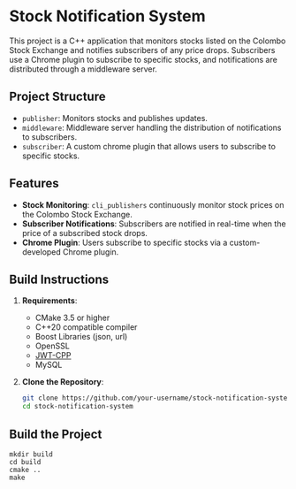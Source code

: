 # Stock Notification System

This project is a C++ application that monitors stocks listed on the Colombo Stock Exchange and notifies subscribers of any price drops. Subscribers use a Chrome plugin to subscribe to specific stocks, and notifications are distributed through a middleware server.

## Project Structure

- `publisher`: Monitors stocks and publishes updates.
- `middleware`: Middleware server handling the distribution of notifications to subscribers.
- `subscriber`: A custom chrome plugin that allows users to subscribe to specific stocks.

## Features

- **Stock Monitoring**: `cli_publishers` continuously monitor stock prices on the Colombo Stock Exchange.
- **Subscriber Notifications**: Subscribers are notified in real-time when the price of a subscribed stock drops.
- **Chrome Plugin**: Users subscribe to specific stocks via a custom-developed Chrome plugin.

## Build Instructions

1. **Requirements**:
   - CMake 3.5 or higher
   - C++20 compatible compiler
   - Boost Libraries (json, url)
   - OpenSSL
   - [JWT-CPP](https://github.com/Thalhammer/jwt-cpp)
   - MySQL

2. **Clone the Repository**:
   ```bash
   git clone https://github.com/your-username/stock-notification-system.git
   cd stock-notification-system
   ```

## Build the Project
```
mkdir build
cd build
cmake ..
make
```

